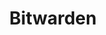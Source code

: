 ---
blog: https://blog.bitwarden.com/
facebook: https://facebook.com/bitwarden
git: https://github.com/bitwarden
googleplus: https://plus.google.com/+bitwarden
logohandle: bitwarden
sort: bitwarden
title: Bitwarden
twitter: https://x.com/bitwarden_app
website: https://bitwarden.com/
wikipedia: https://en.wikipedia.org/wiki/Bitwarden
---